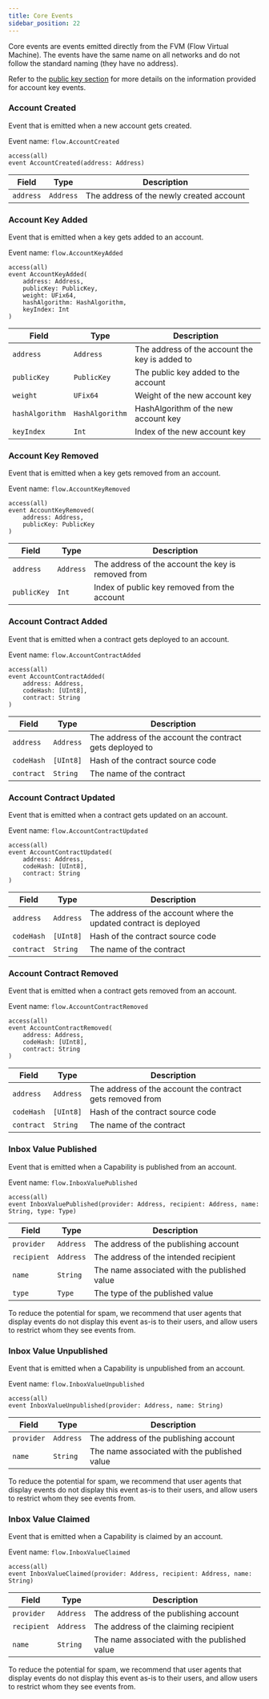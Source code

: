 ```yaml
---
title: Core Events
sidebar_position: 22
---
```


Core events are events emitted directly from the FVM (Flow Virtual Machine).
The events have the same name on all networks and do not follow the standard naming (they have no address).

Refer to the [public key section](./crypto.mdx#public-keys) for more details on the information provided for account key events.

### Account Created

Event that is emitted when a new account gets created.

Event name: `flow.AccountCreated`

```cadence
access(all)
event AccountCreated(address: Address)
```

| Field     | Type      | Description                              |
| --------- | --------- | ---------------------------------------- |
| `address` | `Address` | The address of the newly created account |

### Account Key Added

Event that is emitted when a key gets added to an account.

Event name: `flow.AccountKeyAdded`

```cadence
access(all)
event AccountKeyAdded(
    address: Address,
    publicKey: PublicKey,
    weight: UFix64,
    hashAlgorithm: HashAlgorithm,
    keyIndex: Int
)
```

| Field           | Type            | Description                                    |
| --------------- | --------------- | ---------------------------------------------- |
| `address`       | `Address`       | The address of the account the key is added to |
| `publicKey`     | `PublicKey`     | The public key added to the account            |
| `weight`        | `UFix64`        | Weight of the new account key                  |
| `hashAlgorithm` | `HashAlgorithm` | HashAlgorithm of the new account key           |
| `keyIndex`      | `Int`           | Index of the new account key                   |

### Account Key Removed

Event that is emitted when a key gets removed from an account.

Event name: `flow.AccountKeyRemoved`

```cadence
access(all)
event AccountKeyRemoved(
    address: Address,
    publicKey: PublicKey
)
```

| Field       | Type      | Description                                        |
| ----------- | --------- | -------------------------------------------------- |
| `address`   | `Address` | The address of the account the key is removed from |
| `publicKey` | `Int`     | Index of public key removed from the account       |

### Account Contract Added

Event that is emitted when a contract gets deployed to an account.

Event name: `flow.AccountContractAdded`

```cadence
access(all)
event AccountContractAdded(
    address: Address,
    codeHash: [UInt8],
    contract: String
)
```

| Field      | Type      | Description                                              |
| ---------- | --------- | -------------------------------------------------------- |
| `address`  | `Address` | The address of the account the contract gets deployed to |
| `codeHash` | `[UInt8]` | Hash of the contract source code                         |
| `contract` | `String`  | The name of the contract                                 |

### Account Contract Updated

Event that is emitted when a contract gets updated on an account.

Event name: `flow.AccountContractUpdated`

```cadence
access(all)
event AccountContractUpdated(
    address: Address,
    codeHash: [UInt8],
    contract: String
)
```

| Field      | Type      | Description                                                       |
| ---------- | --------- | ----------------------------------------------------------------- |
| `address`  | `Address` | The address of the account where the updated contract is deployed |
| `codeHash` | `[UInt8]` | Hash of the contract source code                                  |
| `contract` | `String`  | The name of the contract                                          |

### Account Contract Removed

Event that is emitted when a contract gets removed from an account.

Event name: `flow.AccountContractRemoved`

```cadence
access(all)
event AccountContractRemoved(
    address: Address,
    codeHash: [UInt8],
    contract: String
)
```

| Field      | Type      | Description                                               |
| ---------- | --------- | --------------------------------------------------------- |
| `address`  | `Address` | The address of the account the contract gets removed from |
| `codeHash` | `[UInt8]` | Hash of the contract source code                          |
| `contract` | `String`  | The name of the contract                                  |

### Inbox Value Published

Event that is emitted when a Capability is published from an account.

Event name: `flow.InboxValuePublished`

```cadence
access(all)
event InboxValuePublished(provider: Address, recipient: Address, name: String, type: Type)
```

| Field       | Type      | Description                                  |
| ----------- | --------- | -------------------------------------------- |
| `provider`  | `Address` | The address of the publishing account        |
| `recipient` | `Address` | The address of the intended recipient        |
| `name`      | `String`  | The name associated with the published value |
| `type`      | `Type`    | The type of the published value              |

To reduce the potential for spam,
we recommend that user agents that display events do not display this event as-is to their users,
and allow users to restrict whom they see events from.

### Inbox Value Unpublished

Event that is emitted when a Capability is unpublished from an account.

Event name: `flow.InboxValueUnpublished`

```cadence
access(all)
event InboxValueUnpublished(provider: Address, name: String)
```

| Field      | Type      | Description                                  |
| ---------- | --------- | -------------------------------------------- |
| `provider` | `Address` | The address of the publishing account        |
| `name`     | `String`  | The name associated with the published value |

To reduce the potential for spam,
we recommend that user agents that display events do not display this event as-is to their users,
and allow users to restrict whom they see events from.

### Inbox Value Claimed

Event that is emitted when a Capability is claimed by an account.

Event name: `flow.InboxValueClaimed`

```cadence
access(all)
event InboxValueClaimed(provider: Address, recipient: Address, name: String)
```

| Field       | Type      | Description                                  |
| ----------- | --------- | -------------------------------------------- |
| `provider`  | `Address` | The address of the publishing account        |
| `recipient` | `Address` | The address of the claiming recipient        |
| `name`      | `String`  | The name associated with the published value |

To reduce the potential for spam,
we recommend that user agents that display events do not display this event as-is to their users,
and allow users to restrict whom they see events from.
